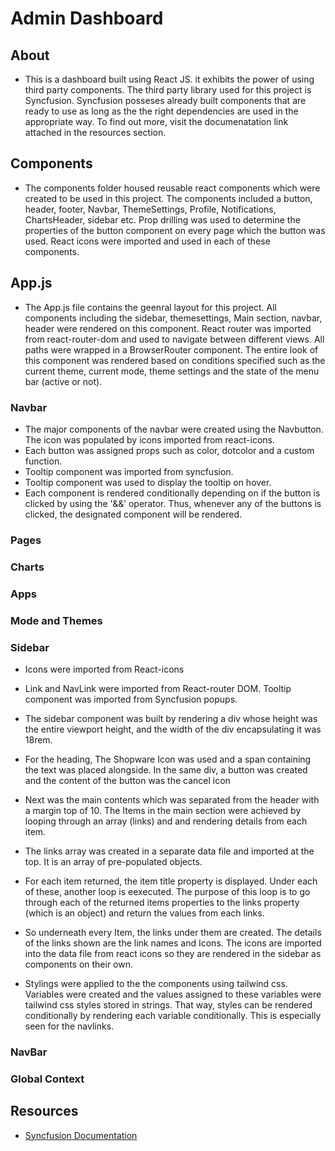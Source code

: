 # Admin Dashboard

## About
- This is a dashboard built using React JS. it exhibits the power of using third party components. The third party library used for this project is Syncfusion. Syncfusion posseses already built components that are ready to use as long as the the right dependencies are used in the appropriate way. To find out more, visit the documenatation link attached in the resources section.
 

## Components
- The components folder housed reusable react components which were created to be used in this project. The components included a button, header, footer, Navbar, ThemeSettings, Profile, Notifications, ChartsHeader, sidebar etc. Prop drilling was used to determine the properties of the button component on every page which the button was used. React icons were imported and used in each of these components. 


## App.js
- The App.js file contains the geenral layout for this project. All components including the sidebar, themesettings, Main section, navbar, header were rendered on this component. React router was imported from react-router-dom and used to navigate between different views. All paths were wrapped in a BrowserRouter component. The entire look of this component was rendered based on conditions specified such as the current theme, current mode, theme settings and the state of the menu bar (active or not). 

### Navbar
- The major components of the navbar were created using the Navbutton. The icon was populated by icons imported from react-icons.
- Each button was assigned props such as color, dotcolor and a custom function.
- Tooltip component was imported from syncfusion.
- Tooltip component was used to display the tooltip on hover.
- Each component is rendered conditionally depending on if the button is clicked by using the '&&' operator. Thus, whenever any of the buttons is clicked, the designated component will be rendered. 

### Pages


### Charts


### Apps


### Mode and Themes

### Sidebar

- Icons were imported from React-icons
- Link and NavLink were imported from React-router DOM. Tooltip component was imported from Syncfusion popups.
- The sidebar component was built by rendering a div whose height was the entire viewport height, and the width of the div encapsulating it was 18rem. 

- For the heading, The Shopware Icon was used and a span containing the text was placed alongside. In the same div, a button was created and the content of the button was the cancel icon
- Next was the main contents which was separated from the header with a margin top of 10. The Items in the main section were achieved by looping through an array (links) and and rendering details from each item.
- The links array was created in a separate data file and imported at the top. It is an array of pre-populated objects. 
- For each item returned, the item title property is displayed. Under each of these, another loop is eexecuted. The purpose of this loop is to go through each of the returned items properties to the links property (which is an object) and return the values from each links.
- So underneath every Item, the links under them are created. The details of the links shown are the link names and Icons. The icons are imported into the data file from react icons so they are rendered in the sidebar as components on their own.
- Stylings were applied to the the components using tailwind css. Variables were created and the values assigned to these variables were tailwind css styles stored in strings. That way, styles can be rendered conditionally by rendering each variable conditionally. This is especially seen for the navlinks. 


### NavBar


### Global Context


## Resources
- [Syncfusion Documentation](https://ej2.syncfusion.com/react/documentation)